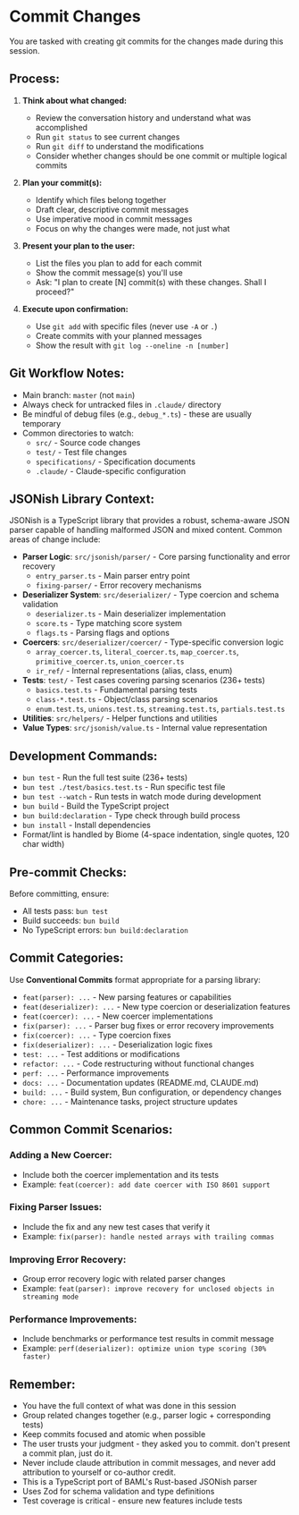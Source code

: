 # Commit Changes

You are tasked with creating git commits for the changes made during this session.

## Process:

1. **Think about what changed:**
   - Review the conversation history and understand what was accomplished
   - Run `git status` to see current changes
   - Run `git diff` to understand the modifications
   - Consider whether changes should be one commit or multiple logical commits

2. **Plan your commit(s):**
   - Identify which files belong together
   - Draft clear, descriptive commit messages
   - Use imperative mood in commit messages
   - Focus on why the changes were made, not just what

3. **Present your plan to the user:**
   - List the files you plan to add for each commit
   - Show the commit message(s) you'll use
   - Ask: "I plan to create [N] commit(s) with these changes. Shall I proceed?"

4. **Execute upon confirmation:**
   - Use `git add` with specific files (never use `-A` or `.`)
   - Create commits with your planned messages
   - Show the result with `git log --oneline -n [number]`

## Git Workflow Notes:

- Main branch: `master` (not `main`)
- Always check for untracked files in `.claude/` directory
- Be mindful of debug files (e.g., `debug_*.ts`) - these are usually temporary
- Common directories to watch:
  - `src/` - Source code changes
  - `test/` - Test file changes
  - `specifications/` - Specification documents
  - `.claude/` - Claude-specific configuration

## JSONish Library Context:

JSONish is a TypeScript library that provides a robust, schema-aware JSON parser capable of handling malformed JSON and mixed content. Common areas of change include:

- **Parser Logic**: `src/jsonish/parser/` - Core parsing functionality and error recovery
  - `entry_parser.ts` - Main parser entry point
  - `fixing-parser/` - Error recovery mechanisms
- **Deserializer System**: `src/deserializer/` - Type coercion and schema validation
  - `deserializer.ts` - Main deserializer implementation
  - `score.ts` - Type matching score system
  - `flags.ts` - Parsing flags and options
- **Coercers**: `src/deserializer/coercer/` - Type-specific conversion logic
  - `array_coercer.ts`, `literal_coercer.ts`, `map_coercer.ts`, `primitive_coercer.ts`, `union_coercer.ts`
  - `ir_ref/` - Internal representations (alias, class, enum)
- **Tests**: `test/` - Test cases covering parsing scenarios (236+ tests)
  - `basics.test.ts` - Fundamental parsing tests
  - `class-*.test.ts` - Object/class parsing scenarios
  - `enum.test.ts`, `unions.test.ts`, `streaming.test.ts`, `partials.test.ts`
- **Utilities**: `src/helpers/` - Helper functions and utilities
- **Value Types**: `src/jsonish/value.ts` - Internal value representation

## Development Commands:

- `bun test` - Run the full test suite (236+ tests)
- `bun test ./test/basics.test.ts` - Run specific test file
- `bun test --watch` - Run tests in watch mode during development
- `bun build` - Build the TypeScript project
- `bun build:declaration` - Type check through build process
- `bun install` - Install dependencies
- Format/lint is handled by Biome (4-space indentation, single quotes, 120 char width)

## Pre-commit Checks:

Before committing, ensure:
- All tests pass: `bun test`
- Build succeeds: `bun build`
- No TypeScript errors: `bun build:declaration`

## Commit Categories:

Use **Conventional Commits** format appropriate for a parsing library:
- `feat(parser): ...` - New parsing features or capabilities
- `feat(deserializer): ...` - New type coercion or deserialization features
- `feat(coercer): ...` - New coercer implementations
- `fix(parser): ...` - Parser bug fixes or error recovery improvements
- `fix(coercer): ...` - Type coercion fixes
- `fix(deserializer): ...` - Deserialization logic fixes
- `test: ...` - Test additions or modifications
- `refactor: ...` - Code restructuring without functional changes
- `perf: ...` - Performance improvements
- `docs: ...` - Documentation updates (README.md, CLAUDE.md)
- `build: ...` - Build system, Bun configuration, or dependency changes
- `chore: ...` - Maintenance tasks, project structure updates

## Common Commit Scenarios:

### Adding a New Coercer:
- Include both the coercer implementation and its tests
- Example: `feat(coercer): add date coercer with ISO 8601 support`

### Fixing Parser Issues:
- Include the fix and any new test cases that verify it
- Example: `fix(parser): handle nested arrays with trailing commas`

### Improving Error Recovery:
- Group error recovery logic with related parser changes
- Example: `feat(parser): improve recovery for unclosed objects in streaming mode`

### Performance Improvements:
- Include benchmarks or performance test results in commit message
- Example: `perf(deserializer): optimize union type scoring (30% faster)`

## Remember:
- You have the full context of what was done in this session
- Group related changes together (e.g., parser logic + corresponding tests)
- Keep commits focused and atomic when possible
- The user trusts your judgment - they asked you to commit. don't present a commit plan, just do it.
- Never include claude attribution in commit messages, and never add attribution to yourself or co-author credit.
- This is a TypeScript port of BAML's Rust-based JSONish parser
- Uses Zod for schema validation and type definitions
- Test coverage is critical - ensure new features include tests
